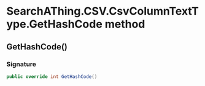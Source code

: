 # SearchAThing.CSV.CsvColumnTextType.GetHashCode method
## GetHashCode()
### Signature
```csharp
public override int GetHashCode()
```
